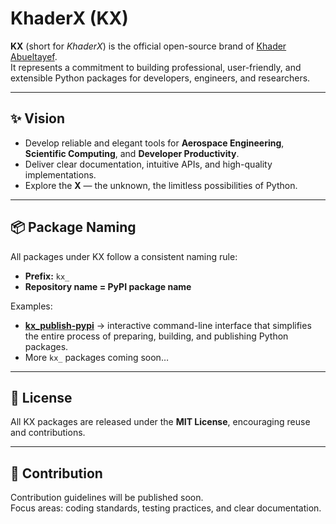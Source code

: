 # KhaderX (KX)

**KX** (short for *KhaderX*) is the official open-source brand of [Khader Abueltayef](https://github.com/Khader20).  
It represents a commitment to building professional, user-friendly, and extensible Python packages for developers, engineers, and researchers.

---

## ✨ Vision
- Develop reliable and elegant tools for **Aerospace Engineering**, **Scientific Computing**, and **Developer Productivity**.  
- Deliver clear documentation, intuitive APIs, and high-quality implementations.  
- Explore the **X** — the unknown, the limitless possibilities of Python.

---

## 📦 Package Naming
All packages under KX follow a consistent naming rule:

- **Prefix:** `kx_`  
- **Repository name = PyPI package name**  

Examples:
- [**kx_publish-pypi**](https://github.com/Khader-X/khx_publish-pypi) → interactive command-line interface that simplifies the entire process of preparing, building, and publishing Python packages.  
- More `kx_` packages coming soon…

---

## 🔖 License
All KX packages are released under the **MIT License**, encouraging reuse and contributions.

---

## 🤝 Contribution
Contribution guidelines will be published soon.  
Focus areas: coding standards, testing practices, and clear documentation.
